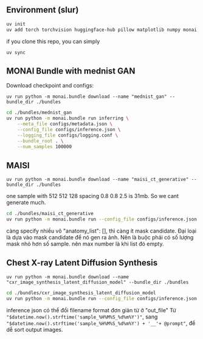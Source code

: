 ## Environment (slur)
```bash
uv init 
uv add torch torchvision huggingface-hub pillow matplotlib numpy monai fire
```

if you clone this repo, you can simply 
```
uv sync
```

## MONAI Bundle with mednist GAN 
Download checkpoint and configs:
```
uv run python -m monai.bundle download --name "mednist_gan" --bundle_dir ./bundles
```

```bash
cd ./bundles/mednist_gan
uv run python -m monai.bundle run inferring \
    --meta_file configs/metadata.json \
    --config_file configs/inference.json \
    --logging_file configs/logging.conf \
    --bundle_root . \
    --num_samples 100000
```

## MAISI
```
uv run python -m monai.bundle download --name "maisi_ct_generative" --bundle_dir ./bundles
```

one sample with 512 512 128 spacing 0.8 0.8 2.5 is 31mb. So we cant generate much. 
```bash
cd ./bundles/maisi_ct_generative
uv run python -m monai.bundle run --config_file configs/inference.json --num_output_samples 3000
```

càng specify nhiều vô "anatomy_list": [], thì càng ít mask candidate. Đại loại là dựa vào mask candidate để nó gen ra ảnh. Nên là buộc phải có số lượng mask nhỏ hơn số sample. 
nên max number là khi list đó empty. 

## Chest X-ray Latent Diffusion Synthesis

```
uv run python -m monai.bundle download --name "cxr_image_synthesis_latent_diffusion_model" --bundle_dir ./bundles
```

```bash
cd ./bundles/cxr_image_synthesis_latent_diffusion_model
uv run python -m monai.bundle run --config_file configs/inference.json --prompt "Small right-sided pleural effusion" --guidance_scale 7.0
```

inference json có thể đổi filename format đơn giản từ ở "out_file"
Từ `"$datetime.now().strftime('sample_%H%M%S_%d%m%Y')"`, sang `"$datetime.now().strftime('sample_%H%M%S_%d%m%Y') + '__'+ @prompt"`, để dễ sort output images. 